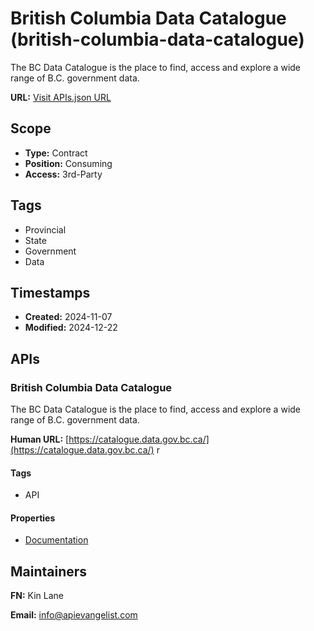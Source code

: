 # British Columbia Data Catalogue (british-columbia-data-catalogue)
The BC Data Catalogue is the place to find, access and explore a wide range of B.C. government data.

**URL:** [Visit APIs.json URL](https://raw.githubusercontent.com/api-search/british-columbia-data-catalogue/refs/heads/main/apis.yml)

## Scope

- **Type:** Contract 
- **Position:** Consuming 
- **Access:** 3rd-Party 

## Tags

- Provincial
- State
- Government
- Data

## Timestamps

- **Created:** 2024-11-07 
- **Modified:** 2024-12-22 

## APIs

### British Columbia Data Catalogue
The BC Data Catalogue is the place to find, access and explore a wide range of B.C. government data.

**Human URL:** [https://catalogue.data.gov.bc.ca/](https://catalogue.data.gov.bc.ca/)
r

#### Tags

- API

#### Properties

- [Documentation](https://catalogue.data.gov.bc.ca/)

## Maintainers

**FN:** Kin Lane

**Email:** info@apievangelist.com

